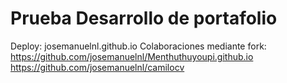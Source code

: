 # Prueba Desarrollo de portafolio
 Deploy: josemanuelnl.github.io
 Colaboraciones mediante fork: 
 https://github.com/josemanuelnl/Menthuthuyoupi.github.io
 https://github.com/josemanuelnl/camilocv
